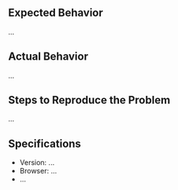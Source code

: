## Expected Behavior

...

## Actual Behavior

...

## Steps to Reproduce the Problem

...

## Specifications

- Version: ...
- Browser: ...
- ...
